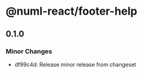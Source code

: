 # @numl-react/footer-help

## 0.1.0

### Minor Changes

- df99c4d: Release minor release from changeset
